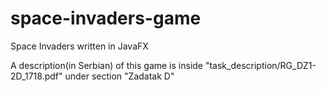 # space-invaders-game
Space Invaders written in JavaFX

A description(in Serbian) of this game is inside "task_description/RG_DZ1-2D_1718.pdf" under section "Zadatak D"
